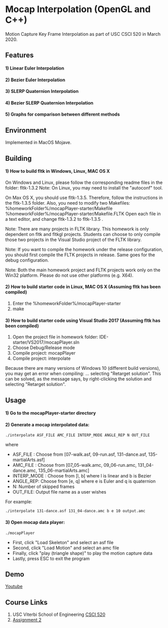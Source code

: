 # Mocap Interpolation (OpenGL and C++)
Motion Capture Key Frame Interpolation as part of USC CSCI 520 in March 2020.

## Features
#### 1) Linear Euler Interpolation
#### 2) Bezier Euler Interpolation
#### 3) SLERP Quaternion Interpolation
#### 4) Bezier SLERP Quaternion Interpolation
#### 5) Graphs for comparison between different methods

## Environment
Implemented in MacOS Mojave.

## Building
#### 1) How to build fltk in Windows, Linux, MAC OS X
On Windows and Linux, please follow the corresponding readme 
files in the folder: fltk-1.3.2
Note: On Linux, you may need to install the "autoconf" tool.

On Max OS X, you should use fltk-1.3.5. Therefore, follow
the instructions in the fltk-1.3.5 folder. Also, you need
to modify two Makefiles:
%homeworkFolder%/mocapPlayer-starter/Makefile
%homeworkFolder%/mocapPlayer-starter/Makefile.FLTK
Open each file in a text editor, and change fltk-1.3.2 to fltk-1.3.5 .

Note: There are many projects in FLTK library. This homework
is only dependent on fltk and fltkgl projects. Students can choose 
to only compile those two projects in the Visual Studio project 
of the FLTK library.

Note: If you want to compile the homework under the release 
configuration, you should first compile the FLTK projects in release. 
Same goes for the debug configuration.

Note: Both the main homework project and FLTK projects work only 
on the Win32 platform. Please do not use other platforms (e.g. X64).

#### 2) How to build starter code in Linux, MAC OS X (Assuming fltk has been compiled)
1) Enter the %homeworkFolder%/mocapPlayer-starter
2) make

#### 3) How to build starter code using Visual Studio 2017 (Assuming fltk has been compiled)
1) Open the project file in homework folder: IDE-starter/VS2017/mocapPlayer.sln
2) Choose Debug/Release mode
3) Compile project: mocapPlayer
4) Compile project: interpolate

Because there are many versions of Windows 10 (different build versions), 
you may get an error when compiling: ... selecting "Retarget solution". 
This can be solved, as the message says, by right-clicking the solution 
and selecting "Retarget solution".


## Usage
#### 1) Go to the mocapPlayer-starter directory

#### 2) Generate a mocap interpolated data:
```
./interpolate ASF_FILE AMC_FILE INTERP_MODE ANGLE_REP N OUT_FILE
```
where
- ASF_FILE :    Choose from [07-walk.asf, 09-run.asf, 131-dance.asf, 135-martialArts.asf]
- AMC_FILE :    Choose from [07_05-walk.amc, 09_06-run.amc, 131_04-dance.amc, 135_06-martialArts.amc]
- INTERP_MODE : Choose from [l, b] where l is linear and b is Bezier
- ANGLE_REP:    Choose from [e, q] where e is Euler and q is quaternion
- N:            Number of skipped frames
- OUT_FILE:     Output file name as a user wishes 

For example:
```
./interpolate 131-dance.asf 131_04-dance.amc b e 10 output.amc
```

#### 3) Open mocap data player:
```
./mocapPlayer
```
- First, click "Load Skeleton" and select an asf file
- Second, click "Load Motion" and select an amc file
- Finally, click "play (triangle shape)" to play the motion capture data
- Lastly, press ESC to exit the program

## Demo
[Youtube](https://youtu.be/YirRVbcmH1g)

## Course Links
1) USC Viterbi School of Engineering [CSCI 520](http://barbic.usc.edu/cs520-s20/)
2) [Assignment 2](http://barbic.usc.edu/cs520-s20/assign2/)
